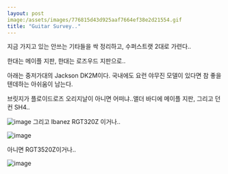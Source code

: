 ```yaml
---
layout: post
image:/assets/images/776815d43d925aaf7664ef38e2d21554.gif
title: "Guitar Survey.."
---
```


지금 가지고 있는 안쓰는 기타들을 싹 정리하고, 수퍼스트랫 2대로 가련다..

한대는 메이플 지판, 한대는 로즈우드 지판으로..

아래는 중저가대의 Jackson DK2M이다. 국내에도 요런 야무진 모델이 있다면 참 좋을텐데하는 아쉬움이 남는다.

브릿지가 플로이드로즈 오리지날이 아니면 어떠냐..앨더 바디에 메이플 지판, 그리고 던컨 SH4..


![image](/assets/images/776815d43d925aaf7664ef38e2d21554.gif)
그리고 Ibanez RGT320Z 이거나..

![image](/assets/images/7c5038daa5c1870b7e589d7833a26699.gif)

아니면 RGT3520Z이거나..

![image](/assets/images/c70b88d77e9a917ff3ce1fa5c06b79cf.gif)



